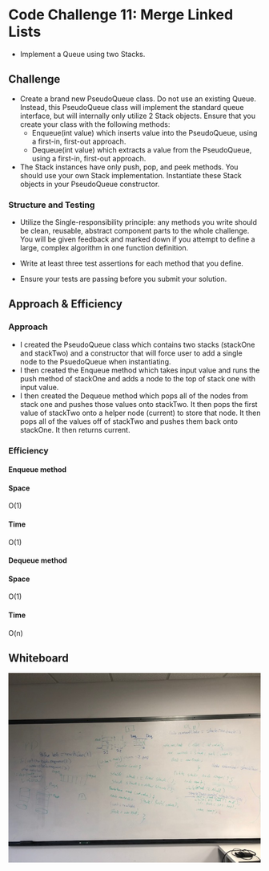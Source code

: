 
# Code Challenge 11: Merge Linked Lists
 - Implement a Queue using two Stacks.
## Challenge
- Create a brand new PseudoQueue class. Do not use an existing Queue. Instead, this PseudoQueue class will implement the standard queue interface, but will internally only utilize 2 Stack objects. Ensure that you create your class with the following methods:
  - Enqueue(int value) which inserts value into the PseudoQueue, using a first-in, first-out approach.
  - Dequeue(int value) which extracts a value from the PseudoQueue, using a first-in, first-out approach.
- The Stack instances have only push, pop, and peek methods. You should use your own Stack implementation. Instantiate these Stack objects in your PseudoQueue constructor.
### Structure and Testing
- Utilize the Single-responsibility principle: any methods you write should be clean, reusable, abstract component parts to the whole challenge. You will be given feedback and marked down if you attempt to define a large, complex algorithm in one function definition.

- Write at least three test assertions for each method that you define.

- Ensure your tests are passing before you submit your solution.

## Approach & Efficiency
### Approach
- I created the PseudoQueue class which contains two stacks (stackOne and stackTwo) and a constructor that will force user to add a single node to the PsuedoQueue when instantiating.
- I then created the Enqueue method which takes input value and runs the push method of stackOne and adds a node to the top of stack one with input value.
- I then created the Dequeue method which pops all of the nodes from stack one and pushes those values onto stackTwo. It then pops the first value of stackTwo onto a helper node (current) to store that node. It then pops all of the values off of stackTwo and pushes them back onto stackOne.  It then returns current.

### Efficiency
#### Enqueue method
#### Space
O(1)
#### Time
O(1)

#### Dequeue method
#### Space
O(1)
#### Time
O(n)
## Whiteboard
![whiteboard image](./Assets/Whiteboard.jpg)

